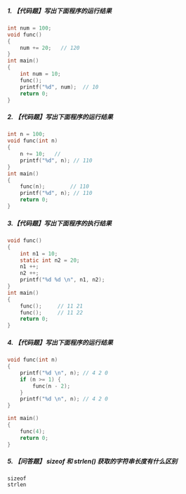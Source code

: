 ##### 1. 【代码题】写出下面程序的运行结果

```c
int num = 100;
void func()
{
    num += 20;   // 120
}
int main()
{
    int num = 10;
    func();
    printf("%d", num);  // 10
    return 0;
}
```

##### 2. 【代码题】写出下面程序的运行结果

```c
int n = 100;
void func(int n)
{
    n += 10;   //		
    printf("%d", n); // 110
}
int main()
{
    func(n);		// 110
    printf("%d", n); // 110
    return 0;
}
```

##### 3.【代码题】写出下面程序的执行结果

```c
void func()
{
    int n1 = 10;
    static int n2 = 20;
    n1 ++;
    n2 ++;
    printf("%d %d \n", n1, n2);
}
int main()
{
    func();		// 11 21
    func();		// 11 22
    return 0;
}
```

##### 4. 【代码题】写出下面程序的运行结果

```c
void func(int n)
{
    printf("%d \n", n); // 4 2 0
    if (n >= 1) {
        func(n - 2);
    }
    printf("%d \n", n); // 4 2 0
}

int main()
{
    func(4);
    return 0;
}
```

##### 5. 【问答题】 sizeof 和 strlen() 获取的字符串长度有什么区别

```
sizeof 
strlen 
```

